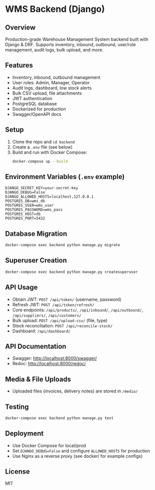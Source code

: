 # WMS Backend (Django)

## Overview
Production-grade Warehouse Management System backend built with Django & DRF. Supports inventory, inbound, outbound, user/role management, audit logs, bulk upload, and more.

## Features
- Inventory, inbound, outbound management
- User roles: Admin, Manager, Operator
- Audit logs, dashboard, low stock alerts
- Bulk CSV upload, file attachments
- JWT authentication
- PostgreSQL database
- Dockerized for production
- Swagger/OpenAPI docs

## Setup
1. Clone the repo and `cd backend`
2. Create a `.env` file (see below)
3. Build and run with Docker Compose:
   ```sh
   docker-compose up --build
   ```

## Environment Variables (`.env` example)
```
DJANGO_SECRET_KEY=your-secret-key
DJANGO_DEBUG=False
DJANGO_ALLOWED_HOSTS=localhost,127.0.0.1
POSTGRES_DB=wms_db
POSTGRES_USER=wms_user
POSTGRES_PASSWORD=wms_pass
POSTGRES_HOST=db
POSTGRES_PORT=5432
```

## Database Migration
```sh
docker-compose exec backend python manage.py migrate
```

## Superuser Creation
```sh
docker-compose exec backend python manage.py createsuperuser
```

## API Usage
- Obtain JWT: `POST /api/token/` (username, password)
- Refresh JWT: `POST /api/token/refresh/`
- Core endpoints: `/api/products/`, `/api/inbound/`, `/api/outbound/`, `/api/suppliers/`, `/api/customers/`
- Bulk upload: `POST /api/upload-csv/` (file, type)
- Stock reconciliation: `POST /api/reconcile-stock/`
- Dashboard: `/api/dashboard/`

## API Documentation
- Swagger: [http://localhost:8000/swagger/](http://localhost:8000/swagger/)
- Redoc: [http://localhost:8000/redoc/](http://localhost:8000/redoc/)

## Media & File Uploads
- Uploaded files (invoices, delivery notes) are stored in `/media/`

## Testing
```sh
docker-compose exec backend python manage.py test
```

## Deployment
- Use Docker Compose for local/prod
- Set `DJANGO_DEBUG=False` and configure `ALLOWED_HOSTS` for production
- Use Nginx as a reverse proxy (see docker/ for example configs)

## License
MIT 